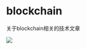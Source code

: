 # blockchain
关于blockchain相关的技术文章



![](https://raw.githubusercontent.com/priestlee/blockchain/master/blockchain%20arch.JPG)
